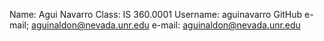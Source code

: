 Name: Agui Navarro
Class: IS 360.0001
Username: aguinavarro
GitHub e-mail; aguinaldon@nevada.unr.edu
e-mail: aguinaldon@nevada.unr.edu
